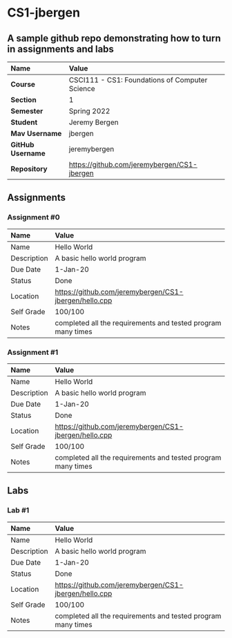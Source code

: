 # CS1-jbergen

## A sample github repo demonstrating how to turn in assignments and labs

| Name | Value |
|:---|:---|
| **Course** | CSCI111 - CS1: Foundations of Computer Science |
| **Section** | 1 |
| **Semester** | Spring 2022 |
| **Student** | Jeremy Bergen |
| **Mav Username**            | jbergen |
| **GitHub Username**         | jeremybergen |
| **Repository**          | https://github.com/jeremybergen/CS1-jbergen |

## Assignments

### Assignment #0

| Name | Value |
| :--- | :--- |
| Name | Hello World |
| Description | A basic hello world program |
| Due Date | 1-Jan-20 |
| Status | Done |
| Location | https://github.com/jeremybergen/CS1-jbergen/hello.cpp |
| Self Grade | 100/100 |
| Notes | completed all the requirements and tested program many times |

### Assignment #1

| Name | Value |
| :--- | :--- |
| Name | Hello World |
| Description | A basic hello world program |
| Due Date | 1-Jan-20 |
| Status | Done |
| Location | https://github.com/jeremybergen/CS1-jbergen/hello.cpp |
| Self Grade | 100/100 |
| Notes | completed all the requirements and tested program many times |

## Labs

### Lab #1

| Name | Value |
| :--- | :--- |
| Name | Hello World |
| Description | A basic hello world program |
| Due Date | 1-Jan-20 |
| Status | Done |
| Location | https://github.com/jeremybergen/CS1-jbergen/hello.cpp |
| Self Grade | 100/100 |
| Notes | completed all the requirements and tested program many times |